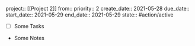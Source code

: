 project:: [[Project 2]]
from:: 
priority:: 2
create_date:: 2021-05-28
due_date:: 
start_date:: 2021-05-29
end_date:: 2021-05-29
state:: #action/active

- [ ] Some Tasks
- Some Notes

